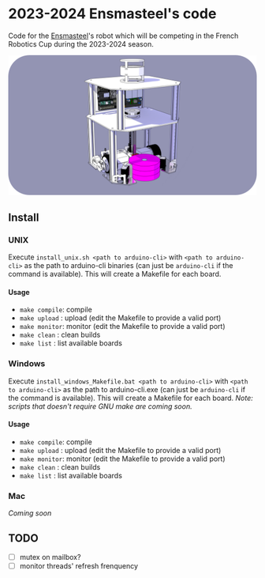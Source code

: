 # 2023-2024 Ensmasteel's code
Code for the [Ensmasteel](https://github.com/Ensmasteel)'s robot which will be competing in the French Robotics Cup during the 2023-2024 season.

<p align="center">
	<img src="https://github.com/titofra/Ensmasteel-2023-2024-Code/blob/main/resource/robot.png" width="700">
</p>

## Install

### UNIX

Execute `install_unix.sh <path to arduino-cli>` with `<path to arduino-cli>` as the path to arduino-cli binaries (can just be `arduino-cli` if the command is available). This will create a Makefile for each board.

#### Usage

- `make compile`: compile
- `make upload`	: upload (edit the Makefile to provide a valid port)
- `make monitor`: monitor (edit the Makefile to provide a valid port)
- `make clean`	: clean builds
- `make list`	: list available boards

### Windows

Execute `install_windows_Makefile.bat <path to arduino-cli>` with `<path to arduino-cli>` as the path to arduino-cli.exe (can just be `arduino-cli` if the command is available). This will create a Makefile for each board. *Note: scripts that doesn't require GNU make are coming soon.* 

#### Usage

- `make compile`: compile
- `make upload`	: upload (edit the Makefile to provide a valid port)
- `make monitor`: monitor (edit the Makefile to provide a valid port)
- `make clean`	: clean builds
- `make list`	: list available boards

### Mac

*Coming soon*

## TODO

- [ ] mutex on mailbox?
- [ ] monitor threads' refresh frenquency
